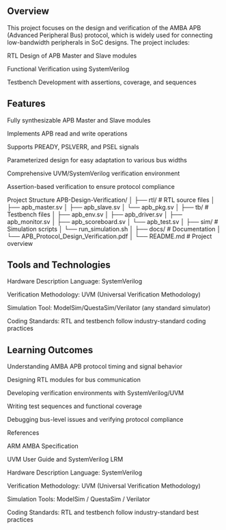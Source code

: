 ## Overview

This project focuses on the design and verification of the AMBA APB (Advanced Peripheral Bus) protocol, which is widely used for connecting low-bandwidth peripherals in SoC designs. The project includes:

RTL Design of APB Master and Slave modules

Functional Verification using SystemVerilog

Testbench Development with assertions, coverage, and sequences

## Features

Fully synthesizable APB Master and Slave modules

Implements APB read and write operations

Supports PREADY, PSLVERR, and PSEL signals

Parameterized design for easy adaptation to various bus widths

Comprehensive UVM/SystemVerilog verification environment

Assertion-based verification to ensure protocol compliance

Project Structure
APB-Design-Verification/
│
├── rtl/                # RTL source files
│   ├── apb_master.sv
│   ├── apb_slave.sv
│   └── apb_pkg.sv
│
├── tb/                 # Testbench files
│   ├── apb_env.sv
│   ├── apb_driver.sv
│   ├── apb_monitor.sv
│   ├── apb_scoreboard.sv
│   └── apb_test.sv
│
├── sim/                # Simulation scripts
│   └── run_simulation.sh
│
├── docs/               # Documentation
│   └── APB_Protocol_Design_Verification.pdf
│
└── README.md           # Project overview

## Tools and Technologies

Hardware Description Language: SystemVerilog

Verification Methodology: UVM (Universal Verification Methodology)

Simulation Tool: ModelSim/QuestaSim/Verilator (any standard simulator)

Coding Standards: RTL and testbench follow industry-standard coding practices


## Learning Outcomes

Understanding AMBA APB protocol timing and signal behavior

Designing RTL modules for bus communication

Developing verification environments with SystemVerilog/UVM

Writing test sequences and functional coverage

Debugging bus-level issues and verifying protocol compliance

References

ARM AMBA Specification

UVM User Guide and SystemVerilog LRM



Hardware Description Language: SystemVerilog

Verification Methodology: UVM (Universal Verification Methodology)

Simulation Tools: ModelSim / QuestaSim / Verilator

Coding Standards: RTL and testbench follow industry-standard best practices
